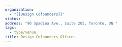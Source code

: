 ```yaml
---
organization:
  - "[[Design Cofounders]]"
status:
address: "96 Spadina Ave., Suite 205, Toronto, ON "
tags:
  - type/venue
title: Design Cofounders Offices
---
```

